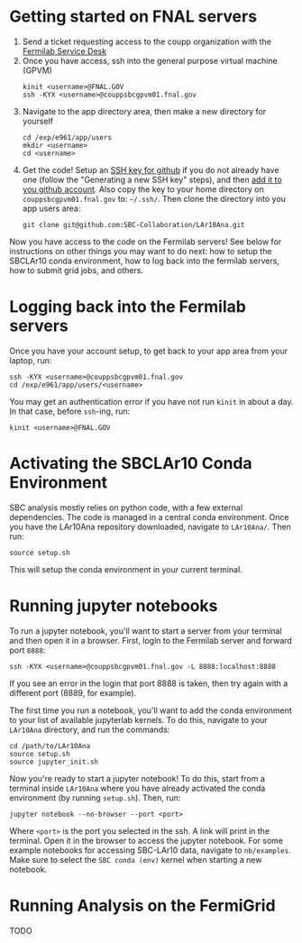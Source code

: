 # Getting started on FNAL servers

1. Send a ticket requesting access to the coupp organization with the [Fermilab Service Desk](https://fermi.servicenowservices.com/wp)
2. Once you have access, ssh into the general purpose virtual machine (GPVM)
   ```
   kinit <username>@FNAL.GOV
   ssh -KYX <username>@couppsbcgpvm01.fnal.gov
   ```
3. Navigate to the app directory area, then make a new directory for yourself
   ```
   cd /exp/e961/app/users
   mkdir <username>
   cd <username>
   ```
4. Get the code! Setup an [SSH key for github](https://docs.github.com/en/authentication/connecting-to-github-with-ssh/generating-a-new-ssh-key-and-adding-it-to-the-ssh-agent)
   if you do not already have one (follow the "Generating a new SSH key" steps), and then [add it to you github account](https://docs.github.com/en/authentication/connecting-to-github-with-ssh/adding-a-new-ssh-key-to-your-github-account).
   Also copy the key to your home directory on `couppsbcgpvm01.fnal.gov` to: `~/.ssh/`.
   Then clone the directory into you app users area:
   ```
   git clone git@github.com:SBC-Collaboration/LAr10Ana.git
   ```
Now you have access to the code on the Fermilab servers! See below for instructions on other things you may want to do next: 
how to setup the SBCLAr10 conda environment, how to log back into the fermilab servers, how to submit grid jobs, and others.

# Logging back into the Fermilab servers
Once you have your account setup, to get back to your app area from your laptop, run:
```
ssh -KYX <username>@couppsbcgpvm01.fnal.gov
cd /exp/e961/app/users/<username>
```
You may get an authentication error if you have not run `kinit` in about a day. In that case, before `ssh`-ing, run:
```
kinit <username>@FNAL.GOV
```

# Activating the SBCLAr10 Conda Environment

SBC analysis mostly relies on python code, with a few external dependencies. The code is managed in a central conda environment. 
Once you have the LAr10Ana repository downloaded, navigate to `LAr10Ana/`. Then run:
```
source setup.sh
```
This will setup the conda environment in your current terminal.

# Running jupyter notebooks

To run a jupyter notebook, you'll want to start a server from your terminal and then open it in a browser. First, login to the Fermilab server and forward port `8888`:
```
ssh -KYX <username>@couppsbcgpvm01.fnal.gov -L 8888:localhost:8888
```
If you see an error in the login that port 8888 is taken, then try again with a different port (8889, for example).

The first time you run a notebook, you'll want to add the conda environment to your list of available jupyterlab kernels. To do this, navigate to your `LAr10Ana` directory, and run the commands:
```
cd /path/to/LAr10Ana
source setup.sh
source jupyter_init.sh
```

Now you're ready to start a jupyter notebook! To do this, start from a terminal inside `LAr10Ana` where you have already activated the conda environment (by running `setup.sh`). Then, run:
```
jupyter notebook --no-browser --port <port>
```

Where `<port>` is the port you selected in the ssh. A link will print in the terminal. Open it in the browser to access the jupyter notebook. For some example notebooks for 
accessing SBC-LAr10 data, navigate to `nb/examples`. Make sure to select the `SBC conda (env)` kernel when starting a new notebook.

# Running Analysis on the FermiGrid

TODO
